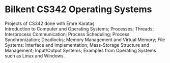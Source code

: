 # Bilkent CS342 Operating Systems
Projects of CS342 done with Emre Karataş <br>
Introduction to Computer and Operating Systems; Processes; Threads; Interprocess Communication; Process Scheduling; Process Synchronization; Deadlocks; Memory Management and Virtual Memory; File Systems: Interface and Implementation; Mass-Storage Structure and Management; Input/Output Systems; Examples from Operating Systems such as Linux and Windows.
